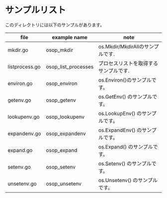 # サンプルリスト

このディレクトリには以下のサンプルがあります。

| file           | example name        | note                                  |
| -------------- | ------------------- | ------------------------------------- |
| mkdir.go       | osop_mkdir          | os.Mkdir/MkdirAllのサンプルです.      |
| listprocess.go | osop_list_processes | プロセスリストを取得するサンプルです. |
| environ.go     | osop_environ        | os.Environ()のサンプルです。          |
| getenv.go      | osop_getenv         | os.GetEnv() のサンプルです。          |
| lookupenv.go   | osop_lookupenv      | os.LookupEnv() のサンプルです。       |
| expandenv.go   | osop_expandenv      | os.ExpandEnv() のサンプルです。       |
| expand.go      | osop_expand         | os.Expand() のサンプルです。          |
| setenv.go      | osop_setenv         | os.Setenv() のサンプルです。          |
| unsetenv.go    | osop_unsetenv       | os.Unsetenv() のサンプルです。        |
